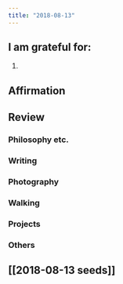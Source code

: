 ```yaml
---
title: "2018-08-13"
---
```

## I am grateful for:
1. 

## Affirmation

## Review
### Philosophy etc.

### Writing

### Photography

### Walking

### Projects

### Others

## [[2018-08-13 seeds]]
